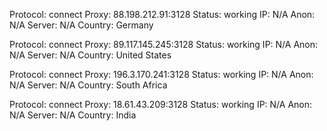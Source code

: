 Protocol: connect
Proxy: 88.198.212.91:3128
Status: working
IP: N/A
Anon: N/A
Server: N/A
Country: Germany

Protocol: connect
Proxy: 89.117.145.245:3128
Status: working
IP: N/A
Anon: N/A
Server: N/A
Country: United States

Protocol: connect
Proxy: 196.3.170.241:3128
Status: working
IP: N/A
Anon: N/A
Server: N/A
Country: South Africa

Protocol: connect
Proxy: 18.61.43.209:3128
Status: working
IP: N/A
Anon: N/A
Server: N/A
Country: India

